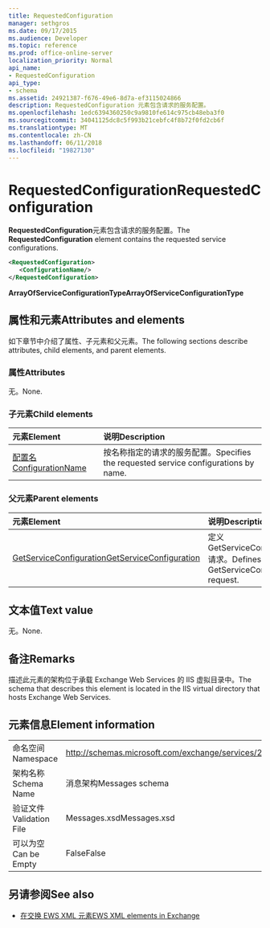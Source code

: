 ```yaml
---
title: RequestedConfiguration
manager: sethgros
ms.date: 09/17/2015
ms.audience: Developer
ms.topic: reference
ms.prod: office-online-server
localization_priority: Normal
api_name:
- RequestedConfiguration
api_type:
- schema
ms.assetid: 24921387-f676-49e6-8d7a-ef3115024866
description: RequestedConfiguration 元素包含请求的服务配置。
ms.openlocfilehash: 1edc6394360250c9a9810fe614c975cb48eba3f0
ms.sourcegitcommit: 34041125dc8c5f993b21cebfc4f8b72f0fd2cb6f
ms.translationtype: MT
ms.contentlocale: zh-CN
ms.lasthandoff: 06/11/2018
ms.locfileid: "19827130"
---
```

# <a name="requestedconfiguration"></a><span data-ttu-id="bae96-103">RequestedConfiguration</span><span class="sxs-lookup"><span data-stu-id="bae96-103">RequestedConfiguration</span></span>

<span data-ttu-id="bae96-104">**RequestedConfiguration**元素包含请求的服务配置。</span><span class="sxs-lookup"><span data-stu-id="bae96-104">The **RequestedConfiguration** element contains the requested service configurations.</span></span> 
  
```XML
<RequestedConfiguration>
   <ConfigurationName/>
</RequestedConfiguration>
```

 <span data-ttu-id="bae96-105">**ArrayOfServiceConfigurationType**</span><span class="sxs-lookup"><span data-stu-id="bae96-105">**ArrayOfServiceConfigurationType**</span></span>
## <a name="attributes-and-elements"></a><span data-ttu-id="bae96-106">属性和元素</span><span class="sxs-lookup"><span data-stu-id="bae96-106">Attributes and elements</span></span>

<span data-ttu-id="bae96-107">如下章节中介绍了属性、子元素和父元素。</span><span class="sxs-lookup"><span data-stu-id="bae96-107">The following sections describe attributes, child elements, and parent elements.</span></span>
  
### <a name="attributes"></a><span data-ttu-id="bae96-108">属性</span><span class="sxs-lookup"><span data-stu-id="bae96-108">Attributes</span></span>

<span data-ttu-id="bae96-109">无。</span><span class="sxs-lookup"><span data-stu-id="bae96-109">None.</span></span>
  
### <a name="child-elements"></a><span data-ttu-id="bae96-110">子元素</span><span class="sxs-lookup"><span data-stu-id="bae96-110">Child elements</span></span>

|<span data-ttu-id="bae96-111">**元素**</span><span class="sxs-lookup"><span data-stu-id="bae96-111">**Element**</span></span>|<span data-ttu-id="bae96-112">**说明**</span><span class="sxs-lookup"><span data-stu-id="bae96-112">**Description**</span></span>|
|:-----|:-----|
|[<span data-ttu-id="bae96-113">配置名</span><span class="sxs-lookup"><span data-stu-id="bae96-113">ConfigurationName</span></span>](configurationname.md) <br/> |<span data-ttu-id="bae96-114">按名称指定的请求的服务配置。</span><span class="sxs-lookup"><span data-stu-id="bae96-114">Specifies the requested service configurations by name.</span></span>  <br/> |
   
### <a name="parent-elements"></a><span data-ttu-id="bae96-115">父元素</span><span class="sxs-lookup"><span data-stu-id="bae96-115">Parent elements</span></span>

|<span data-ttu-id="bae96-116">**元素**</span><span class="sxs-lookup"><span data-stu-id="bae96-116">**Element**</span></span>|<span data-ttu-id="bae96-117">**说明**</span><span class="sxs-lookup"><span data-stu-id="bae96-117">**Description**</span></span>|
|:-----|:-----|
|[<span data-ttu-id="bae96-118">GetServiceConfiguration</span><span class="sxs-lookup"><span data-stu-id="bae96-118">GetServiceConfiguration</span></span>](getserviceconfiguration.md) <br/> |<span data-ttu-id="bae96-119">定义 GetServiceConfiguration 请求。</span><span class="sxs-lookup"><span data-stu-id="bae96-119">Defines a GetServiceConfiguration request.</span></span>  <br/> |
   
## <a name="text-value"></a><span data-ttu-id="bae96-120">文本值</span><span class="sxs-lookup"><span data-stu-id="bae96-120">Text value</span></span>

<span data-ttu-id="bae96-121">无。</span><span class="sxs-lookup"><span data-stu-id="bae96-121">None.</span></span>
  
## <a name="remarks"></a><span data-ttu-id="bae96-122">备注</span><span class="sxs-lookup"><span data-stu-id="bae96-122">Remarks</span></span>

<span data-ttu-id="bae96-123">描述此元素的架构位于承载 Exchange Web Services 的 IIS 虚拟目录中。</span><span class="sxs-lookup"><span data-stu-id="bae96-123">The schema that describes this element is located in the IIS virtual directory that hosts Exchange Web Services.</span></span>
  
## <a name="element-information"></a><span data-ttu-id="bae96-124">元素信息</span><span class="sxs-lookup"><span data-stu-id="bae96-124">Element information</span></span>

|||
|:-----|:-----|
|<span data-ttu-id="bae96-125">命名空间</span><span class="sxs-lookup"><span data-stu-id="bae96-125">Namespace</span></span>  <br/> |http://schemas.microsoft.com/exchange/services/2006/messages  <br/> |
|<span data-ttu-id="bae96-126">架构名称</span><span class="sxs-lookup"><span data-stu-id="bae96-126">Schema Name</span></span>  <br/> |<span data-ttu-id="bae96-127">消息架构</span><span class="sxs-lookup"><span data-stu-id="bae96-127">Messages schema</span></span>  <br/> |
|<span data-ttu-id="bae96-128">验证文件</span><span class="sxs-lookup"><span data-stu-id="bae96-128">Validation File</span></span>  <br/> |<span data-ttu-id="bae96-129">Messages.xsd</span><span class="sxs-lookup"><span data-stu-id="bae96-129">Messages.xsd</span></span>  <br/> |
|<span data-ttu-id="bae96-130">可以为空</span><span class="sxs-lookup"><span data-stu-id="bae96-130">Can be Empty</span></span>  <br/> |<span data-ttu-id="bae96-131">False</span><span class="sxs-lookup"><span data-stu-id="bae96-131">False</span></span>  <br/> |
   
## <a name="see-also"></a><span data-ttu-id="bae96-132">另请参阅</span><span class="sxs-lookup"><span data-stu-id="bae96-132">See also</span></span>



- [<span data-ttu-id="bae96-133">在交换 EWS XML 元素</span><span class="sxs-lookup"><span data-stu-id="bae96-133">EWS XML elements in Exchange</span></span>](ews-xml-elements-in-exchange.md)

